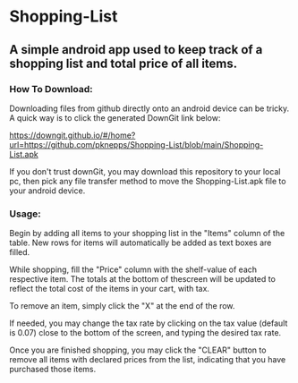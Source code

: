# Shopping-List
A simple android app used to keep track of a shopping list and total price of all items.
----------------------------------------------------------------------------------------
### How To Download:
Downloading files from github directly onto an android device can be tricky. A quick way is to click the
generated DownGit link below:

https://downgit.github.io/#/home?url=https://github.com/pknepps/Shopping-List/blob/main/Shopping-List.apk

If you don't trust downGit, you may download this repository to your local pc, then pick any file 
transfer method to move the Shopping-List.apk  file to your android device.

### Usage:
Begin by adding all items to your shopping list in the "Items" column of the table. New rows 
for items will automatically be added as text boxes are filled.  

While shopping, fill the "Price" column with the shelf-value of each respective item. 
The totals at the bottom of thescreen will be updated to reflect the total cost of the items in your cart, with tax. 

To remove an item, simply click the "X" at the end of the row.

If needed, you may change the tax rate by clicking on the tax value (default is 0.07) close to the bottom of the 
screen, and typing the desired tax rate. 

Once you are finished shopping, you may click the "CLEAR" button to remove all items with declared prices from the list,
indicating that you have purchased those items.

